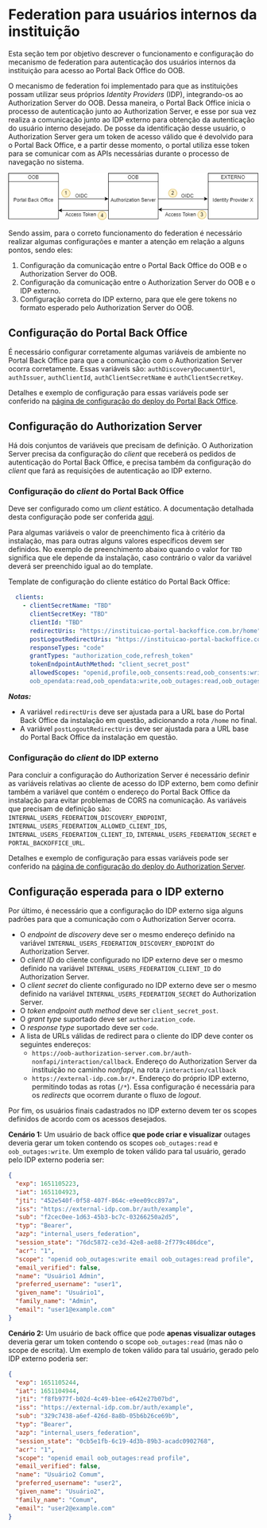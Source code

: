 # Federation para usuários internos da instituição

Esta seção tem por objetivo descrever o funcionamento e configuração do
mecanismo de federation para autenticação dos usuários internos da instituição
para acesso ao Portal Back Office do OOB.

O mecanismo de federation foi implementado para que as instituições possam
utilizar seus próprios *Identity Providers* (IDP), integrando-os ao Authorization
Server do OOB. Dessa maneira, o Portal Back Office inicia o processo de
autenticação junto ao Authorization Server, e esse por sua vez realiza a
comunicação junto ao IDP externo para obtenção da autenticação do usuário
interno desejado. De posse da identificação desse usuário, o Authorization
Server gera um token de acesso válido que é devolvido para o Portal Back
Office, e a partir desse momento, o portal utiliza esse token para se comunicar
com as APIs necessárias durante o processo de navegação no sistema.

![Visão geral - Federation](imagens/visao-geral-federation.png)

Sendo assim, para o correto funcionamento do federation é necessário realizar
algumas configurações e manter a atenção em relação a alguns pontos, sendo
eles:

1. Configuração da comunicação entre o Portal Back Office do OOB e o
   Authorization Server do OOB.
2. Configuração da comunicação entre o Authorization Server do OOB e o IDP
   externo.
3. Configuração correta do IDP externo, para que ele gere tokens no formato
   esperado pelo Authorization Server do OOB.

## Configuração do Portal Back Office

É necessário configurar corretamente algumas variáveis de ambiente no Portal
Back Office para que a comunicação com o Authorization Server ocorra
corretamente. Essas variáveis são: `authDiscoveryDocumentUrl`, `authIssuer`,
`authClientId`, `authClientSecretName` e `authClientSecretKey`.

Detalhes e exemplo de configuração para essas variáveis pode ser conferido na
[página de configuração do deploy do Portal Back Office](../../deploy/oob-portal-backoffice/readme.md).

## Configuração do Authorization Server

Há dois conjuntos de variáveis que precisam de definição. O Authorization
Server precisa da configuração do *client* que receberá os pedidos de
autenticação do Portal Back Office, e precisa também da configuração do
*client* que fará as requisições de autenticação ao IDP externo.

### Configuração do *client* do Portal Back Office

Deve ser configurado como um *client* estático. A documentação detalhada desta
configuração pode ser conferida [aqui](../../deploy/oob-authorization-server/readme.md#clients).

Para algumas variáveis o valor de preenchimento fica à critério da instalação,
mas para outras alguns valores específicos devem ser definidos. No exemplo de
preenchimento abaixo quando o valor for `TBD` significa que ele depende da
instalação, caso contrário o valor da variável deverá ser preenchido igual ao
do template.

Template de configuração do cliente estático do Portal Back Office:

```yaml
  clients:
    - clientSecretName: "TBD"
      clientSecretKey: "TBD"
      clientId: "TBD"
      redirectUris: "https://instituicao-portal-backoffice.com.br/home"
      postLogoutRedirectUris: "https://instituicao-portal-backoffice.com.br/"
      responseTypes: "code"
      grantTypes: "authorization_code,refresh_token"
      tokenEndpointAuthMethod: "client_secret_post"
      allowedScopes: "openid,profile,oob_consents:read,oob_consents:write,
      oob_opendata:read,oob_opendata:write,oob_outages:read,oob_outages:write"
```

***Notas:*** 

- A variável `redirectUris` deve ser ajustada para a URL base do
Portal Back Office da instalação em questão, adicionando a rota `/home` no
final.
- A variável `postLogoutRedirectUris` deve ser ajustada para a URL base do Portal
Back Office da instalação em questão.

### Configuração do *client* do IDP externo

Para concluir a configuração do Authorization Server é necessário definir as
variáveis relativas ao cliente de acesso do IDP externo, bem como definir
também a variável que contém o endereço do Portal Back Office da instalação
para evitar problemas de CORS na comunicação. As variáveis que precisam de
definição são: `INTERNAL_USERS_FEDERATION_DISCOVERY_ENDPOINT`,
`INTERNAL_USERS_FEDERATION_ALLOWED_CLIENT_IDS`,
`INTERNAL_USERS_FEDERATION_CLIENT_ID`, `INTERNAL_USERS_FEDERATION_SECRET` e
`PORTAL_BACKOFFICE_URL`.

Detalhes e exemplo de configuração para essas variáveis pode ser conferido na
[página de configuração do deploy do Authorization Server](../../deploy/oob-authorization-server/readme.md#additionalvars).

## Configuração esperada para o IDP externo

Por último, é necessário que a configuração do IDP externo siga alguns padrões
para que a comunicação com o Authorization Server ocorra.

- O *endpoint* de *discovery* deve ser o mesmo endereço definido na variável
  `INTERNAL_USERS_FEDERATION_DISCOVERY_ENDPOINT` do Authorization Server.
- O *client ID* do cliente configurado no IDP externo deve ser o mesmo definido
  na variável `INTERNAL_USERS_FEDERATION_CLIENT_ID` do Authorization Server.
- O *client secret* do cliente configurado no IDP externo deve ser o mesmo
  definido na variável `INTERNAL_USERS_FEDERATION_SECRET` do Authorization
  Server.
- O *token endpoint auth method* deve ser `client_secret_post`.
- O *grant type* suportado deve ser `authorization_code`.
- O *response type* suportado deve ser `code`.
- A lista de URLs válidas de redirect para o cliente do IDP deve conter os
  seguintes endereços:
  - `https://oob-authorization-server.com.br/auth-nonfapi/interaction/callback`.
   Endereço do Authorization Server da instituição no caminho *nonfapi*, na
   rota `/interaction/callback`
  - `https://external-idp.com.br/*`. Endereço do próprio IDP externo,
   permitindo todas as rotas (`/*`). Essa configuração é necessária para os
   *redirects* que ocorrem durante o fluxo de *logout*.
  
Por fim, os usuários finais cadastrados no IDP externo devem ter os scopes
definidos de acordo com os acessos desejados.

**Cenário 1:**  Um usuário de back office **que pode criar e visualizar** outages
deveria gerar um token contendo os scopes `oob_outages:read` e
`oob_outages:write`. Um exemplo de token válido para tal usuário, gerado pelo
IDP externo poderia ser:

```json
{
  "exp": 1651105223,
  "iat": 1651104923,
  "jti": "452e540f-0f58-407f-864c-e9ee09cc897a",
  "iss": "https://external-idp.com.br/auth/example",
  "sub": "f2cec0ee-1d63-45b3-bc7c-03266250a2d5",
  "typ": "Bearer",
  "azp": "internal_users_federation",
  "session_state": "76dc5872-ce3d-42e8-ae88-2f779c486dce",
  "acr": "1",
  "scope": "openid oob_outages:write email oob_outages:read profile",
  "email_verified": false,
  "name": "Usuário1 Admin",
  "preferred_username": "user1",
  "given_name": "Usuário1",
  "family_name": "Admin",
  "email": "user1@example.com"
}
```

**Cenário 2:** Um usuário de back office que pode **apenas visualizar outages**
deveria gerar um token contendo o scope `oob_outages:read` (mas não o scope
de escrita). Um exemplo de token válido para tal usuário, gerado pelo IDP
externo poderia ser:

```json
{
  "exp": 1651105244,
  "iat": 1651104944,
  "jti": "f8fb977f-b02d-4c49-b1ee-e642e27b07bd",
  "iss": "https://external-idp.com.br/auth/example",
  "sub": "329c7438-a6ef-426d-8a8b-05b6b26ce69b",
  "typ": "Bearer",
  "azp": "internal_users_federation",
  "session_state": "0cb5e1fb-6c19-4d3b-89b3-acadc0902768",
  "acr": "1",
  "scope": "openid email oob_outages:read profile",
  "email_verified": false,
  "name": "Usuário2 Comum",
  "preferred_username": "user2",
  "given_name": "Usuário2",
  "family_name": "Comum",
  "email": "user2@example.com"
}
```
